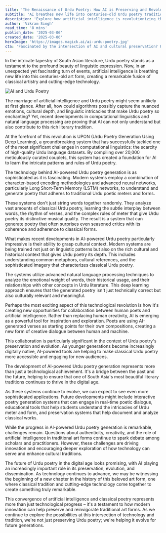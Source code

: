 ```yaml
---
title: 'The Renaissance of Urdu Poetry: How AI is Preserving and Revolutionizing a Classical Art Form'
subtitle: 'AI breathes new life into centuries-old Urdu poetry tradition'
description: 'Explore how artificial intelligence is revolutionizing the ancient art of Urdu poetry through sophisticated language processing and deep learning systems. Discover how this technological renaissance is preserving classical traditions while creating new opportunities for collaboration between human poets and AI, ensuring the evolution of this beloved art form for future generations.'
author: 'Vikram Singh'
read_time: '8 mins'
publish_date: '2025-03-06'
created_date: '2025-03-06'
heroImage: 'https://images.magick.ai/ai-urdu-poetry.jpg'
cta: 'Fascinated by the intersection of AI and cultural preservation? Follow us on LinkedIn for more insights into how technology is transforming traditional art forms and shaping our cultural future.'
---
```


In the intricate tapestry of South Asian literature, Urdu poetry stands as a testament to the profound beauty of linguistic expression. Now, in an unexpected yet fascinating turn of events, artificial intelligence is breathing new life into this centuries-old art form, creating a remarkable fusion of classical artistry and cutting-edge technology.

![AI and Urdu Poetry](https://images.magick.ai/ai-urdu-poetry.jpg)

The marriage of artificial intelligence and Urdu poetry might seem unlikely at first glance. After all, how could algorithms possibly capture the nuanced emotions, cultural depth, and linguistic intricacies that make Urdu poetry so enchanting? Yet, recent developments in computational linguistics and natural language processing are proving that AI can not only understand but also contribute to this rich literary tradition.

At the forefront of this revolution is UPON (Urdu Poetry Generation Using Deep Learning), a groundbreaking system that has successfully tackled one of the most significant challenges in computational linguistics: the scarcity of high-quality Urdu language datasets. By compiling over 20,000 meticulously curated couplets, this system has created a foundation for AI to learn the intricate patterns and rules of Urdu poetry.

The technology behind AI-powered Urdu poetry generation is as sophisticated as it is fascinating. Modern systems employ a combination of character-based encoding methodologies and advanced neural networks, particularly Long Short-Term Memory (LSTM) networks, to understand and generate poetry that adheres to traditional Urdu poetic meters and forms.

These systems don't just string words together randomly. They analyze vast amounts of classical Urdu poetry, learning the subtle interplay between words, the rhythm of verses, and the complex rules of meter that give Urdu poetry its distinctive musical quality. The result is a system that can generate poetry that often surprises even seasoned critics with its coherence and adherence to classical forms.

What makes recent developments in AI-powered Urdu poetry particularly impressive is their ability to grasp cultural context. Modern systems are being trained not just on linguistic patterns but also on the rich cultural and historical context that gives Urdu poetry its depth. This includes understanding common metaphors, cultural references, and the sophisticated imagery that characterizes classical Urdu poetry.

The systems utilize advanced natural language processing techniques to analyze the emotional weight of words, their historical usage, and their relationships with other concepts in Urdu literature. This deep learning approach ensures that the generated poetry isn't just technically correct but also culturally relevant and meaningful.

Perhaps the most exciting aspect of this technological revolution is how it's creating new opportunities for collaboration between human poets and artificial intelligence. Rather than replacing human creativity, AI is emerging as a powerful tool for inspiration and exploration. Poets are using AI-generated verses as starting points for their own compositions, creating a new form of creative dialogue between human and machine.

This collaboration is particularly significant in the context of Urdu poetry's preservation and evolution. As younger generations become increasingly digitally native, AI-powered tools are helping to make classical Urdu poetry more accessible and engaging for new audiences.

The development of AI-powered Urdu poetry generation represents more than just a technological achievement. It's a bridge between the past and the future, helping to ensure that one of South Asia's most beautiful literary traditions continues to thrive in the digital age.

As these systems continue to evolve, we can expect to see even more sophisticated applications. Future developments might include interactive poetry generation systems that can engage in real-time poetic dialogue, educational tools that help students understand the intricacies of Urdu meter and form, and preservation systems that help document and analyze classical works.

While the progress in AI-powered Urdu poetry generation is remarkable, challenges remain. Questions about authenticity, creativity, and the role of artificial intelligence in traditional art forms continue to spark debate among scholars and practitioners. However, these challenges are driving innovation and encouraging deeper exploration of how technology can serve and enhance cultural traditions.

The future of Urdu poetry in the digital age looks promising, with AI playing an increasingly important role in its preservation, evolution, and dissemination. As technology continues to advance, we may be witnessing the beginning of a new chapter in the history of this beloved art form, one where classical tradition and cutting-edge technology come together to create something truly remarkable.

This convergence of artificial intelligence and classical poetry represents more than just technological progress – it's a testament to how modern innovation can help preserve and reinvigorate traditional art forms. As we continue to explore the possibilities at this intersection of technology and tradition, we're not just preserving Urdu poetry; we're helping it evolve for future generations.